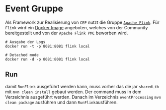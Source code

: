 # Event Gruppe

Als Framework zur Realisierung von `CEP` nutzt die Gruppe [`Apache Flink`](https://protegewiki.stanford.edu/wiki/Importing_Ontologies_in_P41). Für `Flink` wird ein [Docker Image](https://flink.apache.org/news/2017/05/16/official-docker-image.html) angeboten, welches von der Community bereitgestellt und von der `Apache Flink PMC` beworben wird.

```
# Ausgabe der Logs
docker run -t -p 8081:8081 flink local

# Detached mode
docker run -d -p 8081:8081 flink local
```

## Run

damit `RunFlink` ausgeführt werden kann, muss vorher das die jar `sharedLib` mit `mvn clean install` gebaut werden. Der command muss in dem Verzeichnis ausgeführt werden. Danach im Verzeichnis `eventProcessing` `mvn clean package` ausführen und dann `RunFlink`ausführen.
